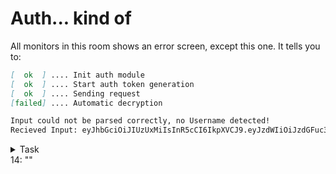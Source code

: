 # Auth... kind of

All monitors in this room shows an error screen, except this one. It tells you to:

```markdown
[  ok  ] .... Init auth module
[  ok  ] .... Start auth token generation
[  ok  ] .... Sending request
[failed] .... Automatic decryption

Input could not be parsed correctly, no Username detected!
Recieved Input: eyJhbGciOiJIUzUxMiIsInR5cCI6IkpXVCJ9.eyJzdWIiOiJzdGFuc3Rhbm1hbiIsIm5hbWUiOiJTdGFuIFMuIFN0YW5tYW4iLCJpYXQiOjY1NTk0NTIwMH0.isuE9wew2fDkhJwyQczDpha8j72ad5-49PTegUryB6jwL_4e-pub6jYwgxD0m5RsgRo07-BECQi3MUIBrdHveA

```

<details><summary>Task</summary>
Add the correct username behind the `8:` in the solution file.
</details>

<div class="key">
14: ""
</div>
